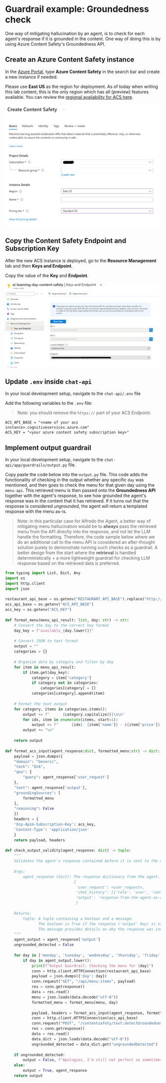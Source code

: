 # Guardrail example: Groundedness check

One way of mitigating hallucination by an agent, is to check for each agent's response if it is grounded in the content. One way of doing this is by using Azure Content Safety's Groundedness API.

## Create an Azure Content Safety instance

In the [Azure Portal](https://portal.azure.com), type **Azure Content Safety** in the search bar and create a new instance if needed.

Please use **East US** as the region for deployment. As of today when writing this lab content, this is the only region which has all (preview) features available. You can review the [regional availability for ACS here](https://learn.microsoft.com/en-us/azure/ai-services/content-safety/overview#region-availability).

![Create ACS](../.images/acs.png)

## Copy the Content Safety Endpoint and Subscription Key

After the new ACS instance is deployed, go to the **Resource Management** tab and then **Keys and Endpoint**.

Copy the value of the **Key** and **Endpoint**.

![Copy ACS key](../.images/acs-key.png)

## Update `.env` inside `chat-api`

In your local development setup, navigate to the `chat-api/.env` file

Add the following variables to the `.env` file:

> Note: you should remove the `https://` part of your ACS Endpoint:

```env
ACS_API_BASE = "<name of your acs instance>.cognitiveservices.azure.com"
ACS_KEY = "<your azure content safety subscription key>"
```

## Implement output guardrail

In your local development setup, navigate to the `chat-api/app/guardrails/output.py` file.

Copy paste the code below into the `output.py` file. This code adds the functionality of checking in the output whether any specific `day` was mentioned, and then goes to check the menu for that given day using the `menu-api`. This retrieved menu is then passed onto the **Groundedness API** together with the agent's response, to see how grounded the agent's response was in the content that it has retrieved. If it turns out that the response is considered *ungrounded*, the agent will return a templated response with the menu as-is.

> Note: in this particular case for Alfredo the Agent, a better way of mitigating menu hallucination would be to **always** pass the retrieved menu from the API directly into the response, and not let the LLM handle the formatting. Therefore, the code sample below where we do an additional call to the menu API is considered an after-thought solution purely to demonstrate running such checks as a guardrail. A better design from the start where the **retrieval** is handled deterministically + a more lightweight guardrail for checking LLM response based on the retrieved data is preferred.

```python
from typing import List, Dict, Any
import os
import http.client
import json

restaurant_api_base = os.getenv("RESTAURANT_API_BASE").replace("http://", "")
acs_api_base = os.getenv("ACS_API_BASE")
acs_key = os.getenv("ACS_KEY")

def format_menu(menu_api_result: list, day: str) -> str:
    # Convert the day to the correct key format
    day_key = f"available_{day.lower()}"

    # Convert JSON to text format
    output = ""
    categories = {}

    # Organize data by category and filter by day
    for item in menu_api_result:
        if item.get(day_key):
            category = item['category']
            if category not in categories:
                categories[category] = []
            categories[category].append(item)

    # Format the text output
    for category, items in categories.items():
        output += f"      {category.capitalize()}\n\n"
        for idx, item in enumerate(items, start=1):
            output += f"      {idx}. {item['name']} - ${item['price']} - {item['ingredients']} - {item['labels']}\n"
        output += "\n"

    return output

def format_acs_input(agent_response:dict, formatted_menu:str) -> dict:
    payload = json.dumps({
    "domain": "Generic",
    "task": "QnA",
    "qna": {
        "query": agent_response['user_request']
    },
    "text": agent_response['output'],
    "groundingSources": [
        formatted_menu
    ],
    "reasoning": False
    })
    headers = {
    'Ocp-Apim-Subscription-Key': acs_key,
    'Content-Type': 'application/json'
    }
    return payload, headers

def check_output_validity(agent_response: dict) -> tuple:
    """
    Validates the agent's response contained before it is sent to the user.

    Args:
        agent_response (dict): The response dictionary from the agent. Example:
                               {
                                'user_request': <user_request>,
                                'chat_history': [{'role': 'user', 'content': 'what is it you want?'}],
                                'output': 'response-from-the-agent-as-a-result'
                                }

    Returns:
        tuple: A tuple containing a boolean and a message.
               The boolean is True if the response ('output' key) is valid, False otherwise.
               The message provides details on why the response was invalid (if it is).
    """
    agent_output = agent_response['output']
    ungrounded_detected = False
    
    for day in ['monday', 'tuesday', 'wednesday', 'thursday', 'friday', 'saturday', 'sunday']:
        if day in agent_output.lower():
            print(f"Output Guardrail: Checking the menu for {day}")
            conn = http.client.HTTPConnection(restaurant_api_base)
            payload = json.dumps({'day': day})
            conn.request("GET", "/api/menu-items", payload)
            res = conn.getresponse()
            data = res.read()
            menu = json.loads(data.decode("utf-8"))
            formatted_menu = format_menu(menu, day)

            payload, headers = format_acs_input(agent_response, formatted_menu)
            conn = http.client.HTTPSConnection(acs_api_base)
            conn.request("POST", "/contentsafety/text:detectGroundedness?api-version=2024-02-15-preview", payload, headers)
            res = conn.getresponse()
            data = res.read()
            data_dict = json.loads(data.decode("utf-8"))
            ungrounded_detected = data_dict.get("ungroundedDetected")

    if ungrounded_detected:
        output = False, f"Apologies, I'm still not perfect so sometimes I make mistakes, here's the full menu for the day you requested:   {formatted_menu}"
    else:
        output = True, agent_response
    return output

```